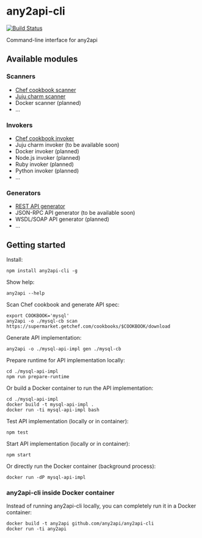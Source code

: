 # any2api-cli

[![Build Status](https://travis-ci.org/any2api/any2api-cli.svg?branch=master)](https://travis-ci.org/any2api/any2api-cli)

Command-line interface for any2api

## Available modules

### Scanners

* [Chef cookbook scanner](https://github.com/any2api/any2api-scanner-chef)
* [Juju charm scanner](https://github.com/any2api/any2api-scanner-juju)
* Docker scanner (planned)
* ...

### Invokers

* [Chef cookbook invoker](https://github.com/any2api/any2api-invoker-chef)
* Juju charm invoker (to be available soon)
* Docker invoker (planned)
* Node.js invoker (planned)
* Ruby invoker (planned)
* Python invoker (planned)
* ...

### Generators

* [REST API generator](https://github.com/any2api/any2api-generator-rest)
* JSON-RPC API generator (to be available soon)
* WSDL/SOAP API generator (planned)
* ...

## Getting started

Install:

    npm install any2api-cli -g

Show help:

    any2api --help

Scan Chef cookbook and generate API spec:

    export COOKBOOK='mysql'
    any2api -o ./mysql-cb scan https://supermarket.getchef.com/cookbooks/$COOKBOOK/download

Generate API implementation:

    any2api -o ./mysql-api-impl gen ./mysql-cb

Prepare runtime for API implementation locally:

    cd ./mysql-api-impl
    npm run prepare-runtime
    
Or build a Docker container to run the API implementation:

    cd ./mysql-api-impl
    docker build -t mysql-api-impl .
    docker run -ti mysql-api-impl bash

Test API implementation (locally or in container):

    npm test

Start API implementation (locally or in container):

    npm start

Or directly run the Docker container (background process):

    docker run -dP mysql-api-impl



### any2api-cli inside Docker container

Instead of running any2api-cli locally, you can completely run it in a Docker container:

    docker build -t any2api github.com/any2api/any2api-cli
    docker run -ti any2api
